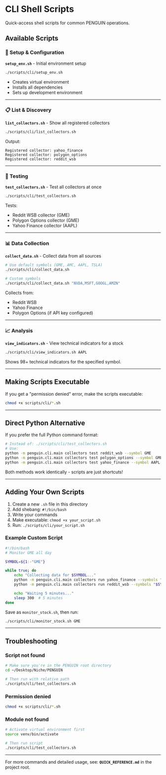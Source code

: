 # CLI Shell Scripts

Quick-access shell scripts for common PENGUIN operations.

## Available Scripts

### 🔧 Setup & Configuration

**`setup_env.sh`** - Initial environment setup
```bash
./scripts/cli/setup_env.sh
```
- Creates virtual environment
- Installs all dependencies
- Sets up development environment

---

### 📋 List & Discovery

**`list_collectors.sh`** - Show all registered collectors
```bash
./scripts/cli/list_collectors.sh
```
Output:
```
Registered collector: yahoo_finance
Registered collector: polygon_options
Registered collector: reddit_wsb
```

---

### 🧪 Testing

**`test_collectors.sh`** - Test all collectors at once
```bash
./scripts/cli/test_collectors.sh
```
Tests:
- Reddit WSB collector (GME)
- Polygon Options collector (GME)
- Yahoo Finance collector (AAPL)

---

### 📊 Data Collection

**`collect_data.sh`** - Collect data from all sources
```bash
# Use default symbols (GME, AMC, AAPL, TSLA)
./scripts/cli/collect_data.sh

# Custom symbols
./scripts/cli/collect_data.sh "NVDA,MSFT,GOOGL,AMZN"
```

Collects from:
- Reddit WSB
- Yahoo Finance
- Polygon Options (if API key configured)

---

### 📈 Analysis

**`view_indicators.sh`** - View technical indicators for a stock
```bash
./scripts/cli/view_indicators.sh AAPL
```

Shows 98+ technical indicators for the specified symbol.

---

## Making Scripts Executable

If you get a "permission denied" error, make the scripts executable:

```bash
chmod +x scripts/cli/*.sh
```

---

## Direct Python Alternative

If you prefer the full Python command format:

```bash
# Instead of: ./scripts/cli/test_collectors.sh
# Use:
python -m penguin.cli.main collectors test reddit_wsb --symbol GME
python -m penguin.cli.main collectors test polygon_options --symbol GME
python -m penguin.cli.main collectors test yahoo_finance --symbol AAPL
```

Both methods work identically - scripts are just shortcuts!

---

## Adding Your Own Scripts

1. Create a new `.sh` file in this directory
2. Add shebang: `#!/bin/bash`
3. Write your commands
4. Make executable: `chmod +x your_script.sh`
5. Run: `./scripts/cli/your_script.sh`

### Example Custom Script

```bash
#!/bin/bash
# Monitor GME all day

SYMBOL=${1:-"GME"}

while true; do
    echo "Collecting data for $SYMBOL..."
    python -m penguin.cli.main collectors run yahoo_finance --symbols "$SYMBOL"
    python -m penguin.cli.main collectors run reddit_wsb --symbols "$SYMBOL"

    echo "Waiting 5 minutes..."
    sleep 300  # 5 minutes
done
```

Save as `monitor_stock.sh`, then run:
```bash
./scripts/cli/monitor_stock.sh GME
```

---

## Troubleshooting

### Script not found
```bash
# Make sure you're in the PENGUIN root directory
cd ~/Desktop/Niche/PENGUIN

# Then run with relative path
./scripts/cli/test_collectors.sh
```

### Permission denied
```bash
chmod +x scripts/cli/*.sh
```

### Module not found
```bash
# Activate virtual environment first
source venv/bin/activate

# Then run script
./scripts/cli/test_collectors.sh
```

---

For more commands and detailed usage, see: **`QUICK_REFERENCE.md`** in the project root.
